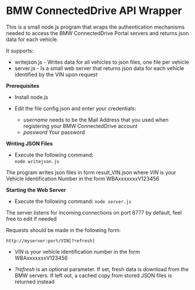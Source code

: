 <h1>BMW ConnectedDrive API Wrapper</h1>

This is a small node.js program that wraps the authentication mechanisms needed to access 
the BMW ConnectedDrive Portal servers and returns json data for each vehicle.
 
 It supports:
 * writejson.js - Writes data for all vehicles to json files, one file per vehicle
 * server.js - Is a small web server that returns json data for each vehicle identified by the VIN upon request

__Prerequisites__

* Install node.js

* Edit the file config.json and enter your credentials:

    * *username* needs to be the Mail Address that you used when registering your BMW ConnectedDrive account
    * *password* Your password

__Writing JSON Files__

* Execute the following command:      
`node writejson.js`
    

The program writes json files in form result_VIN.json where _VIN_ is your Vehicle Identification Number
in the form WBAxxxxxxxV123456

__Starting the Web Server__

* Execute the following command:
`node server.js`

    
The server listens for incoming connections on port 8777 by default, feel free to edit if needed

Requests should be made in the following form:

`http://myserver:port/VIN[?refresh]`

* _VIN_ is your vehicle identification number in the form WBAxxxxxxxV123456

* _?refresh_ is an optional parameter. If set, fresh data is download from the BMW servers. If left out, 
a cached copy from stored JSON files is returned instead

